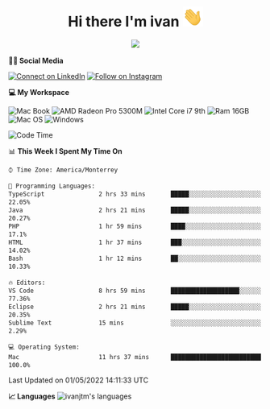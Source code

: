 <h1 align="center">Hi there I'm ivan <img src="https://raw.githubusercontent.com/ABSphreak/ABSphreak/master/gifs/Hi.gif" width="40px" /></h1>
<div align="center">
<img src="http://github-readme-streak-stats.herokuapp.com?user=ivanjtm&hide_border=true&background=00000000&border=FFFFFF00&sideNums=A8A8A8&sideLabels=A8A8A8&currStreakNum=FFC93C&dates=A8A8A8)](https://git.io/streak-stats"/>
</div>

**👦🏻 Social Media**

[![Connect on LinkedIn](https://img.shields.io/badge/LinkedIn-%230077B5.svg?&style=flat-square&logo=linkedin&logoColor=white)](https://www.linkedin.com/in/ivanjtm)
[![Follow on Instagram](https://img.shields.io/badge/Instagram-E4405F?style=flat-square&logo=instagram&logoColor=white)](https://www.instagram.com/ivanjtm)

**💻 My Workspace**

![Mac Book](https://img.shields.io/badge/Apple-MacBook_Pro_2019-999999?style=flat-square&logo=apple&logoColor=white)
![AMD Radeon Pro 5300M](https://img.shields.io/badge/AMD-Radeon_Pro_5300M-ED1C24?style=flat-square&logo=amd&logoColor=white)
![Intel Core i7 9th](https://img.shields.io/badge/Intel-Core_i7_9th-0071C5?style=flat-square&logo=intel&logoColor=white)
![Ram 16GB](https://img.shields.io/badge/RAM-16GB-230071C5?style=flat-square&logoColor=white)
![Mac OS](https://img.shields.io/badge/Mac%20OS-000000?style=flat-square&logo=apple&logoColor=white)
![Windows](https://img.shields.io/badge/Windows-0078D6?style=flat-square&logo=windows&logoColor=white)


<!--START_SECTION:waka-->
![Code Time](http://img.shields.io/badge/Code%20Time-668%20hrs%2019%20mins-blue)

📊 **This Week I Spent My Time On** 

```text
⌚︎ Time Zone: America/Monterrey

💬 Programming Languages: 
TypeScript               2 hrs 33 mins       █████░░░░░░░░░░░░░░░░░░░░   22.05% 
Java                     2 hrs 21 mins       █████░░░░░░░░░░░░░░░░░░░░   20.27% 
PHP                      1 hr 59 mins        ████░░░░░░░░░░░░░░░░░░░░░   17.1% 
HTML                     1 hr 37 mins        ███░░░░░░░░░░░░░░░░░░░░░░   14.02% 
Bash                     1 hr 12 mins        ██░░░░░░░░░░░░░░░░░░░░░░░   10.33%

🔥 Editors: 
VS Code                  8 hrs 59 mins       ███████████████████░░░░░░   77.36% 
Eclipse                  2 hrs 21 mins       █████░░░░░░░░░░░░░░░░░░░░   20.35% 
Sublime Text             15 mins             ░░░░░░░░░░░░░░░░░░░░░░░░░   2.29%

💻 Operating System: 
Mac                      11 hrs 37 mins      █████████████████████████   100.0%

```


 Last Updated on 01/05/2022 14:11:33 UTC
<!--END_SECTION:waka-->
**📈 Languages**
 ![ivanjtm's languages](https://wakatime.com/share/@ivanjtm/a32f83c6-d0c9-49a4-a5ae-d0440b950377.svg)
